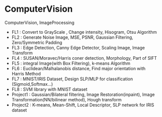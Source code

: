 # ComputerVision
ComputerVision, ImageProcessing

- FL1 : Convert to GrayScale , Change intensity, Hisogram, Otsu Algorithm
- FL2 : Generate Noise Image, MSE, PSNR, Gaussian Filtering, Zero/Symmetric Padding
- FL3 : Edge Detection, Canny Edge Detector, Scaling Image, Image Transform
- FL4 : SUSAN/Moravec/Harris coner detection, Morphology, Part of SIFT
- FL5 : integral Image(with Box Filtering), k-means Algorithm 
- FL6 : Euclidean/Malhalanobis distance, Find major orientation with Harris Method
- FL7 : MNIST/IRIS Dataset, Design SLP/MLP for classification (Sigmoid,Softmax...) 
- FL8 : SVM library with MNIST dataset
- Project1 : Gaussian/Bilateral filtering, Image Restoration(inpaint), Image Transformation(NN/bilinear method), Hough transform
- Project2 : K-means, Mean-Shift, Local Descriptor, SLP network for IRIS dataset
